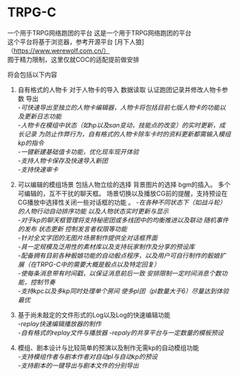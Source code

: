 # TRPG-C
一个用于TRPG网络跑团的平台
这是一个用于TRPG网络跑团的平台  
这个平台将基于浏览器，参考开源平台 [月下人狼]（https://www.werewolf.com.cn/）  
囿于精力限制，这里仅就COC的适配提前做安排  

将会包括以下内容  

1. 自有格式的人物卡 对于人物卡的导入 数据读取 认证跑团记录并修改人物卡参数 导出  
    -*可快速导出至独立的人物卡编辑器，人物卡将包括目前七版人物卡的功能以及更新日志功能*  
    -*人物卡在模组中状态（如hp以及san变动，技能点的改变）的实时更新，成长记录  为防止作弊行为，自有格式的人物卡除车卡时的资料更新都需输入模组kp的指令*  
    -*一键新建基础值卡功能，优化现车现开体验*  
    -*支持人物卡保存及快速导入新团*  
    -*支持快速审卡*

2. 可以编辑的模组场景 包括人物立绘的选择 背景图片的选择 bgm的插入。  多个可编辑的，互不干扰的聊天框。  场景切换以及播放CG前的提醒，支持预设在CG播放中选择性关闭一些对话框的功能  。
    -*在各种不同状态下（如战斗轮）的人物行动自动排序功能 以及人物状态实时更新与显示*  
    -*对于kp的聊天框管理将支持秘密团或多线团中的均衡推进以及联动 随机事件的发布 状态更新 控制发言者权限等功能*  
    -*针对全文字团的无图片场景制作提供全对话框界面*   
    -*具一定规模及泛用性的素材库以及支持玩家制作及分享的预设库*   
    -*配备拥有目前各种骰娘功能的自动骰点程序，以及用户可自行制作的骰娘扩展（在TRPG-C中的需要大概是骰点以及特定回复）*  
    -*使每条消息带有时间戳，以保证消息前后一致 安排限制一定时间消息个数功能，控制节奏*  
    -*支持kpc以及多kp同时处理单个房间 使多pl团（pl数量大于6）尽量达到体验最优*  
  
3. 基于尚未敲定的文件形式的Log以及Log的快速编辑功能  
    -*replay快速编辑播放器的制作*  
    -*自有格式的replay文件与播放器*
    -*repaly的共享平台与一定数量的模板预设*

4. 模组、剧本设计与比较简单的预演以及制作无需kp的自动模组功能    
    -*支持模组作者与剧本作者对自动pl与自动kp的预设*  
    -*支持剧本的一键导出与剧本文件的分别导出*
     
